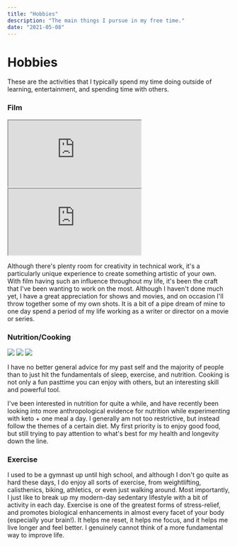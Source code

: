 ```yaml
---
title: "Hobbies"
description: "The main things I pursue in my free time."
date: "2021-05-08"
---
```


# Hobbies

These are the activities that I typically spend my time doing outside of
learning, entertainment, and spending time with others.

### Film

<iframe class="hobby-embed" src="https://www.youtube.com/embed/5GuVyhStv6g" allow="fullscreen;"></iframe>
<iframe class="hobby-embed" src="https://www.youtube.com/embed/1SAEJwkoyx0" allow="fullscreen;"></iframe>

Although there's plenty room for creativity in technical work, it's a particularly unique experience
to create something artistic of your own. With film having such an influence throughout
my life, it's been the craft that I've been wanting to work on the most. Although I
haven't done much yet, I have a great appreciation for shows and movies, and on occasion
I'll throw together some of my own shots. It is a bit of a pipe dream of mine to one day
spend a period of my life working as a writer or director on a movie or series.

### Nutrition/Cooking

<img class="hobby-img" src="../images/keto.jpg" />
<img class="hobby-img" src="../images/lunch.jpg" />
<img class="hobby-img" src="../images/keto2.jpg" />

I have no better general advice for my past self and the majority of people than to
just hit the fundamentals of sleep, exercise, and nutrition. Cooking is not only
a fun pasttime you can enjoy with others, but an interesting skill and powerful tool.

I've been interested in nutrition for quite a while, and have recently been looking into
more anthropological evidence for nutrition while experimenting with keto + one meal a day.
I generally am not too restrictive, but instead follow the themes of a certain diet. My
first priority is to enjoy good food, but still trying to pay attention to what's best for my
health and longevity down the line.


### Exercise

<!-- ![Me benching](../images/bench.png) -->

I used to be a gymnast up until high school, and although I don't go quite as hard these days,
I do enjoy all sorts of exercise, from weightlifting, calisthenics, biking, athletics, or even just walking around.
Most importantly, I just like to break up my modern-day sedentary lifestyle with a bit of activity in each day.
Exercise is one of the greatest forms of stress-relief, and promotes biological enhancements in almost every
facet of your body (especially your brain!). It helps me reset, it helps me focus, and it helps me live 
longer and feel better. I genuinely cannot think of a more fundamental way to improve life.